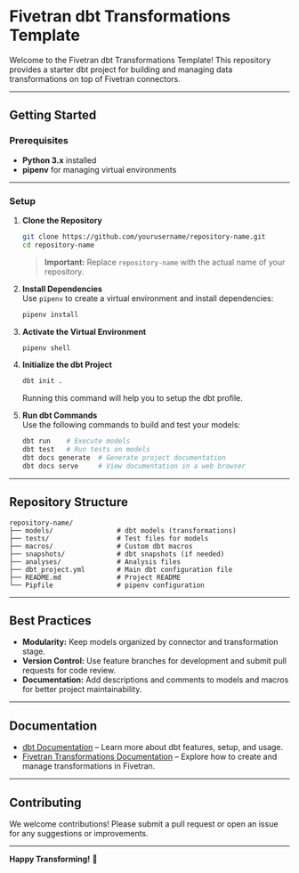 # Fivetran dbt Transformations Template  

Welcome to the Fivetran dbt Transformations Template! This repository provides a starter dbt project for building and managing data transformations on top of Fivetran connectors.  

---

## Getting Started  

### Prerequisites  
- **Python 3.x** installed  
- **pipenv** for managing virtual environments  

---

### Setup  

1. **Clone the Repository**  
   ```bash
   git clone https://github.com/yourusername/repository-name.git
   cd repository-name
   ```

   > **Important:** Replace `repository-name` with the actual name of your repository.  

2. **Install Dependencies**  
   Use `pipenv` to create a virtual environment and install dependencies:  
   ```bash
   pipenv install
   ```

3. **Activate the Virtual Environment**  
   ```bash
   pipenv shell
   ```

4. **Initialize the dbt Project**  
   ```bash
   dbt init .
   ```
   Running this command will help you to setup the dbt profile.


5. **Run dbt Commands**  
   Use the following commands to build and test your models:  
   ```bash
   dbt run    # Execute models
   dbt test   # Run tests on models
   dbt docs generate  # Generate project documentation
   dbt docs serve     # View documentation in a web browser
   ```

---

## Repository Structure  

```
repository-name/
├── models/                # dbt models (transformations)
├── tests/                 # Test files for models
├── macros/                # Custom dbt macros
├── snapshots/             # dbt snapshots (if needed)
├── analyses/              # Analysis files
├── dbt_project.yml        # Main dbt configuration file
├── README.md              # Project README
└── Pipfile                # pipenv configuration
```

---

## Best Practices  

- **Modularity:** Keep models organized by connector and transformation stage.  
- **Version Control:** Use feature branches for development and submit pull requests for code review.  
- **Documentation:** Add descriptions and comments to models and macros for better project maintainability.  

---

## Documentation  

- [dbt Documentation](https://docs.getdbt.com/) – Learn more about dbt features, setup, and usage.  
- [Fivetran Transformations Documentation](https://fivetran.com/docs/transformations) – Explore how to create and manage transformations in Fivetran.  

---

## Contributing  

We welcome contributions! Please submit a pull request or open an issue for any suggestions or improvements.  

---


**Happy Transforming!** 🎉

